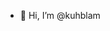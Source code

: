 - 👋 Hi, I’m @kuhblam

<!---
kuhblam/kuhblam is a ✨ special ✨ repository because its `README.md` (this file) appears on your GitHub profile.
You can click the Preview link to take a look at your changes.
--->
